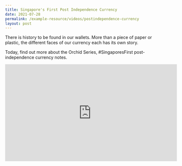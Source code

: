 ```yaml
---
title: Singapore's First Post Independence Currency
date: 2021-07-28
permalink: /example-resource/videos/postindependence-currency
layout: post
---
```

There is history to be found in our wallets. More than a piece of paper or plastic, the different faces of our currency each has its own story. 

Today, find out more about the Orchid Series, #SingaporesFirst post-independence currency notes.

<iframe width="560" height="315" src="https://www.youtube.com/embed/AM_ppgqApX8" title="YouTube video player" frameborder="0" allow="accelerometer; autoplay; clipboard-write; encrypted-media; gyroscope; picture-in-picture" allowfullscreen></iframe>
